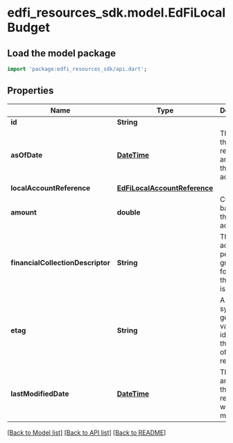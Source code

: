 # edfi_resources_sdk.model.EdFiLocalBudget

## Load the model package
```dart
import 'package:edfi_resources_sdk/api.dart';
```

## Properties
Name | Type | Description | Notes
------------ | ------------- | ------------- | -------------
**id** | **String** |  | [optional] 
**asOfDate** | [**DateTime**](DateTime.md) | The date of the reported amount for the account. | 
**localAccountReference** | [**EdFiLocalAccountReference**](EdFiLocalAccountReference.md) |  | 
**amount** | **double** | Current balance for the account. | 
**financialCollectionDescriptor** | **String** | The accounting period or grouping for which the amount is collected. | [optional] 
**etag** | **String** | A unique system-generated value that identifies the version of the resource. | [optional] 
**lastModifiedDate** | [**DateTime**](DateTime.md) | The date and time the resource was last modified. | [optional] 

[[Back to Model list]](../README.md#documentation-for-models) [[Back to API list]](../README.md#documentation-for-api-endpoints) [[Back to README]](../README.md)


